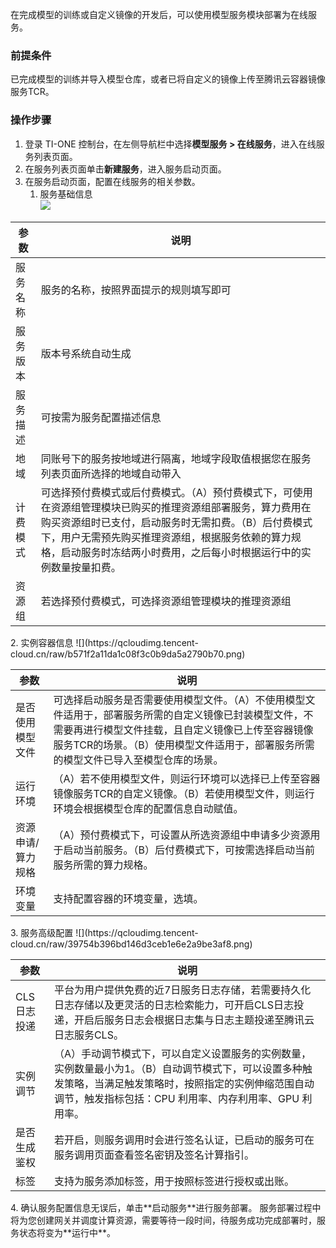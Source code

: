 

在完成模型的训练或自定义镜像的开发后，可以使用模型服务模块部署为在线服务。   

### 前提条件   
已完成模型的训练并导入模型仓库，或者已将自定义的镜像上传至腾讯云容器镜像服务TCR。

### 操作步骤   
1. 登录 TI-ONE 控制台，在左侧导航栏中选择**模型服务 > 在线服务**，进入在线服务列表页面。  
2. 在服务列表页面单击**新建服务**，进入服务启动页面。  
3. 在服务启动页面，配置在线服务的相关参数。    
	1. 服务基础信息  
![](https://qcloudimg.tencent-cloud.cn/raw/b7ae7f48eccee13f5a8e9c96609a20af.png)  
<table>
<thead>
<tr>
<th>参数</th>
<th>说明</th>
</tr>
</thead>
<tbody><tr>
<td>服务名称</td>
<td>服务的名称，按照界面提示的规则填写即可</td>
</tr>
<tr>
<td>服务版本</td>
<td>版本号系统自动生成</td>
</tr>
<tr>
<td>服务描述</td>
<td>可按需为服务配置描述信息</td>
</tr>
<tr>
<td>地域</td>
<td>同账号下的服务按地域进行隔离，地域字段取值根据您在服务列表页面所选择的地域自动带入</td>
</tr>
<tr>
<td>计费模式</td>
<td>可选择预付费模式或后付费模式。（A）预付费模式下，可使用在资源组管理模块已购买的推理资源组部署服务，算力费用在购买资源组时已支付，启动服务时无需扣费。（B）后付费模式下，用户无需预先购买推理资源组，根据服务依赖的算力规格，启动服务时冻结两小时费用，之后每小时根据运行中的实例数量按量扣费。</td>
</tr>
<tr>
<td>资源组</td>
<td>若选择预付费模式，可选择资源组管理模块的推理资源组</td>
</tr>
</tbody></table>
	2. 实例容器信息    
![](https://qcloudimg.tencent-cloud.cn/raw/b571f2a11da1c08f3c0b9da5a2790b70.png)  
<table>
<thead>
<tr>
<th>参数</th>
<th>说明</th>
</tr>
</thead>
<tbody><tr>
<td>是否使用模型文件</td>
<td>可选择启动服务是否需要使用模型文件。（A）不使用模型文件适用于，部署服务所需的自定义镜像已封装模型文件，不需要再进行模型文件挂载，且自定义镜像已上传至容器镜像服务TCR的场景。（B）使用模型文件适用于，部署服务所需的模型文件已导入至模型仓库的场景。</td>
</tr>
<tr>
<td>运行环境</td>
<td>（A）若不使用模型文件，则运行环境可以选择已上传至容器镜像服务TCR的自定义镜像。（B）若使用模型文件，则运行环境会根据模型仓库的配置信息自动赋值。</td>
</tr>
<tr>
<td>资源申请/算力规格</td>
<td>（A）预付费模式下，可设置从所选资源组中申请多少资源用于启动当前服务。（B）后付费模式下，可按需选择启动当前服务所需的算力规格。</td>
</tr>
<tr>
<td>环境变量</td>
<td>支持配置容器的环境变量，选填。</td>
</tr>
</tbody></table>
	3. 服务高级配置    
![](https://qcloudimg.tencent-cloud.cn/raw/39754b396bd146d3ceb1e6e2a9be3af8.png)  
<table>
<thead>
<tr>
<th>参数</th>
<th>说明</th>
</tr>
</thead>
<tbody><tr>
<td>CLS日志投递</td>
<td>平台为用户提供免费的近7日服务日志存储，若需要持久化日志存储以及更灵活的日志检索能力，可开启CLS日志投递，开启后服务日志会根据日志集与日志主题投递至腾讯云日志服务CLS。</td>
</tr>
<tr>
<td>实例调节</td>
<td>（A）手动调节模式下，可以自定义设置服务的实例数量，实例数量最小为1。（B）自动调节模式下，可以设置多种触发策略，当满足触发策略时，按照指定的实例伸缩范围自动调节，触发指标包括：CPU 利用率、内存利用率、GPU 利用率。</td>
</tr>
<tr>
<td>是否生成鉴权</td>
<td>若开启，则服务调用时会进行签名认证，已启动的服务可在服务调用页面查看签名密钥及签名计算指引。</td>
</tr>
<tr>
<td>标签</td>
<td>支持为服务添加标签，用于按照标签进行授权或出账。</td>
</tr>
</tbody></table>
4. 确认服务配置信息无误后，单击**启动服务**进行服务部署。  
服务部署过程中将为您创建网关并调度计算资源，需要等待一段时间，待服务成功完成部署时，服务状态将变为**运行中**。    
